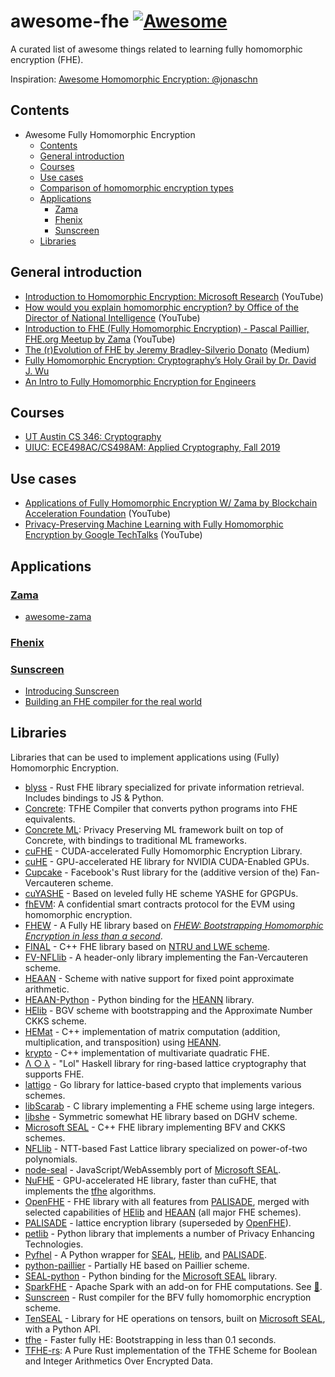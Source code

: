 # awesome-fhe [![Awesome](https://awesome.re/badge.svg)](https://awesome.re)

A curated list of awesome things related to learning fully homomorphic encryption (FHE).

Inspiration: [Awesome Homomorphic Encryption: @jonaschn](https://github.com/jonaschn/awesome-he)

## Contents
- Awesome Fully Homomorphic Encryption
  - [Contents](#contents)
  - [General introduction](#general-introduction)
  - [Courses](#courses)
  - [Use cases](#use-cases)
  - [Comparison of homomorphic encryption types](#comparison-of-homomorphic-encryption-types)
  - [Applications](#applications)
    - [Zama](#zama)
    - [Fhenix](#fhenix)
    - [Sunscreen](#sunscreen)
  - [Libraries](#libraries)

## General introduction

- [Introduction to Homomorphic Encryption: Microsoft Research](https://www.youtube.com/watch?v=SEBdYXxijSo) (YouTube)
- [How would you explain homomorphic encryption? by Office of the Director of National Intelligence](https://www.youtube.com/watch?v=pXb39wj5ShI) (YouTube)
- [Introduction to FHE (Fully Homomorphic Encryption) - Pascal Paillier, FHE.org Meetup by Zama](https://www.youtube.com/watch?v=aruz58RarVA) (YouTube)
- [The (r)Evolution of FHE by Jeremy Bradley-Silverio Donato](https://medium.com/zama-ai/the-r-evolution-of-fhe-485b54a6e69c) (Medium)
- [Fully Homomorphic Encryption: Cryptography’s Holy Grail by Dr. David J. Wu](https://www.cs.utexas.edu/~dwu4/papers/XRDSFHE.pdf)
- [An Intro to Fully Homomorphic Encryption for Engineers](https://blog.sunscreen.tech/an-intro-to-fully-homomorphic-encryption-for-engineers/)

## Courses

- [UT Austin CS 346: Cryptography](https://www.cs.utexas.edu/~dwu4/courses/sp23/index.html)
- [UIUC: ECE498AC/CS498AM: Applied Cryptography, Fall 2019](https://soc1024.ece.illinois.edu/teaching/ece498ac/fall2019/)

## Use cases

- [Applications of Fully Homomorphic Encryption W/ Zama by Blockchain Acceleration Foundation](https://www.youtube.com/watch?v=RcCEQJkXee0) (YouTube)
- [Privacy-Preserving Machine Learning with Fully Homomorphic Encryption by Google TechTalks](https://www.youtube.com/watch?v=-lhn2GdHhGc) (YouTube)

## Applications

### [Zama](https://www.zama.ai/)

- [awesome-zama](https://github.com/zama-ai/awesome-zama)

### [Fhenix](https://www.fhenix.io/)

### [Sunscreen](https://sunscreen.tech/)

- [Introducing Sunscreen](https://blog.sunscreen.tech/roadmap/)
- [Building an FHE compiler for the real world](https://blog.sunscreen.tech/from-toy-programs-to-real-life-building-an-fhe-compiler/)

## Libraries

Libraries that can be used to implement applications using (Fully) Homomorphic Encryption.

- [blyss](https://github.com/blyssprivacy/sdk) - Rust FHE library specialized for private information retrieval. Includes bindings to JS & Python.
- [Concrete](https://github.com/zama-ai/concrete): TFHE Compiler that converts python programs into FHE equivalents.
- [Concrete ML](https://github.com/zama-ai/concrete-ml): Privacy Preserving ML framework built on top of Concrete, with bindings to traditional ML frameworks.
- [cuFHE](https://github.com/vernamlab/cuFHE) - CUDA-accelerated Fully Homomorphic Encryption Library.
- [cuHE](https://github.com/vernamlab/cuHE) - GPU-accelerated HE library for NVIDIA CUDA-Enabled GPUs.
- [Cupcake](https://github.com/facebookresearch/Cupcake) - Facebook's Rust library for the (additive version of the) Fan-Vercauteren scheme.
- [cuYASHE](https://github.com/cuyashe-library/cuyashe) - Based on leveled fully HE scheme YASHE for GPGPUs.
- [fhEVM](https://docs.zama.ai/fhevm): A confidential smart contracts protocol for the EVM using homomorphic encryption.
- [FHEW](https://github.com/lducas/FHEW) - A Fully HE library based on [_FHEW: Bootstrapping Homomorphic Encryption in less than a second_](https://eprint.iacr.org/2014/816).
- [FINAL](https://github.com/KULeuven-COSIC/FINAL) - C++ FHE library based on [NTRU and LWE scheme](https://eprint.iacr.org/2022/074).
- [FV-NFLlib](https://github.com/CryptoExperts/FV-NFLlib) - A header-only library implementing the Fan-Vercauteren scheme.
- [HEAAN](https://github.com/snucrypto/HEAAN) - Scheme with native support for fixed point approximate arithmetic.
- [HEAAN-Python](https://github.com/Huelse/HEAAN-Python) - Python binding for the [HEANN](#HEAAN) library.
- [HElib](https://github.com/HomEnc/HElib) - BGV scheme with bootstrapping and the Approximate Number CKKS scheme.
- [HEMat](https://github.com/K-miran/HEMat) - C++ implementation of matrix computation (addition, multiplication, and transposition) using [HEANN](#HEAAN).
- [krypto](https://github.com/kryptnostic/krypto) - C++ implementation of multivariate quadratic FHE.
- [Λ ○ λ](https://github.com/cpeikert/Lol) - "Lol" Haskell library for ring-based lattice cryptography that supports FHE.
- [lattigo](https://github.com/ldsec/lattigo) - Go library for lattice-based crypto that implements various schemes.
- [libScarab](https://github.com/hcrypt-project/libScarab) - C library implementing a FHE scheme using large integers.
- [libshe](https://github.com/bogdan-kulynych/libshe) - Symmetric somewhat HE library based on DGHV scheme.
- [Microsoft SEAL](https://github.com/microsoft/SEAL) - C++ FHE library implementing BFV and CKKS schemes.</a>
- [NFLlib](https://github.com/quarkslab/NFLlib) - NTT-based Fast Lattice library specialized on power-of-two polynomials.
- [node-seal](https://github.com/morfix-io/node-seal) - JavaScript/WebAssembly port of [Microsoft SEAL](#SEAL).
- [NuFHE](https://github.com/nucypher/nufhe) - GPU-accelerated HE library, faster than cuFHE, that implements the [tfhe](#tfhe) algorithms.
- [OpenFHE](https://github.com/openfheorg/openfhe-development) - FHE library with all features from [PALISADE](#PALISADE), merged with selected capabilities of [HElib](#HElib) and [HEAAN](#HEAAN) (all major FHE schemes).
- [PALISADE](https://palisade-crypto.org/software-library) - lattice encryption library (superseded by [OpenFHE](#OpenFHE)).
- [petlib](https://github.com/gdanezis/petlib) - Python library that implements a number of Privacy Enhancing Technologies.
- [Pyfhel](https://github.com/ibarrond/Pyfhel) - A Python wrapper for [SEAL](#SEAL), [HElib](#HElib), and [PALISADE](#PALISADE).
- [python-paillier](https://github.com/data61/python-paillier) - Partially HE based on Paillier scheme.
- [SEAL-python](https://github.com/Huelse/SEAL-Python/) - Python binding for the [Microsoft SEAL](#SEAL) library.
- [SparkFHE](https://github.com/SpiRITlab/spark) - Apache Spark with an add-on for FHE computations. See [:page_facing_up:](https://homomorphicencryption.org/wp-content/uploads/2019/08/poster_5.pdf).
- [Sunscreen](https://github.com/Sunscreen-tech/Sunscreen) - Rust compiler for the BFV fully homomorphic encryption scheme.
- [TenSEAL](https://github.com/OpenMined/TenSEAL) - Library for HE operations on tensors, built on [Microsoft SEAL](#SEAL), with a Python API.
- [tfhe](https://github.com/tfhe/tfhe) - Faster fully HE: Bootstrapping in less than 0.1 seconds.</a>
- [TFHE-rs](https://github.com/zama-ai/tfhe-rs): A Pure Rust implementation of the TFHE Scheme for Boolean and Integer Arithmetics Over Encrypted Data.
